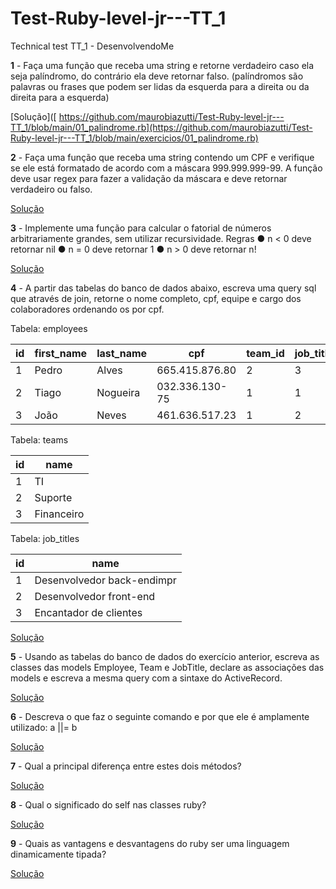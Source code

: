 # Test-Ruby-level-jr---TT_1
Technical test TT_1 - DesenvolvendoMe



**1** - Faça uma função que receba uma string e retorne verdadeiro caso ela seja palíndromo, do contrário ela deve retornar falso. (palíndromos são palavras ou frases que podem ser lidas da esquerda para a direita ou da direita para a esquerda)

[Solução]([ https://github.com/maurobiazutti/Test-Ruby-level-jr---TT_1/blob/main/01_palindrome.rb](https://github.com/maurobiazutti/Test-Ruby-level-jr---TT_1/blob/main/exercicios/01_palindrome.rb) 


**2** - Faça uma função que receba uma string contendo um CPF e verifique se ele está formatado de acordo com a máscara 999.999.999-99. A função deve usar regex para fazer a validação da máscara e deve retornar verdadeiro ou falso.

[Solução]( https://github.com/maurobiazutti/Test-Ruby-level-jr---TT_1/blob/main/02_verifica_cpf.rb )


**3** - Implemente uma função para calcular o fatorial de números arbitrariamente grandes, sem utilizar recursividade.
Regras
● n < 0 deve retornar nil
● n = 0 deve retornar 1
● n > 0 deve retornar n!

[Solução]( https://github.com/maurobiazutti/Test-Ruby-level-jr---TT_1/blob/main/03_fatorial_n.rb )


**4** - A partir das tabelas do banco de dados abaixo, escreva uma query sql que através de join, retorne o nome completo, cpf, equipe e cargo dos colaboradores ordenando os por cpf.

Tabela: employees

| id | first_name | last_name | cpf | team_id | job_title_id |
|---|---|---|---|---|--|
| 1 | Pedro | Alves | 665.415.876.80 | 2 | 3 |
| 2 | Tiago | Nogueira | 032.336.130-75 | 1 | 1 |
| 3 | João | Neves | 461.636.517.23 | 1 | 2 |


Tabela: teams

| id | name |
|---|---|
| 1 | TI |
| 2 | Suporte |
| 3 | Financeiro |

Tabela: job_titles

| id | name |
|---|---|
| 1 | Desenvolvedor back-endimpr |
| 2 | Desenvolvedor front-end |
| 3 | Encantador de clientes |

[Solução]( https://github.com/maurobiazutti/Test-Ruby-level-jr---TT_1/blob/main/04_query_sql.rb )

**5** - Usando as tabelas do banco de dados do exercício anterior, escreva as classes das models Employee, Team e JobTitle, declare as associações das models e escreva a mesma query com a sintaxe do ActiveRecord.

[Solução](  )


**6** - Descreva o que faz o seguinte comando e por que ele é amplamente utilizado: a ||= b

[Solução]( https://github.com/maurobiazutti/Test-Ruby-level-jr---TT_1/blob/main/06_comando_a%7C%7C%3Db.rb )


**7** - Qual a principal diferença entre estes dois métodos?

[Solução]( https://github.com/maurobiazutti/Test-Ruby-level-jr---TT_1/blob/main/07_java_ruby.rb )


**8** - Qual o significado do self nas classes ruby?

[Solução]( https://github.com/maurobiazutti/Test-Ruby-level-jr---TT_1/blob/main/08_self.rb )


**9** -  Quais as vantagens e desvantagens do ruby ser uma linguagem dinamicamente tipada?

[Solução]( https://github.com/maurobiazutti/Test-Ruby-level-jr---TT_1/blob/main/09_ruby_tipagem.rb )
